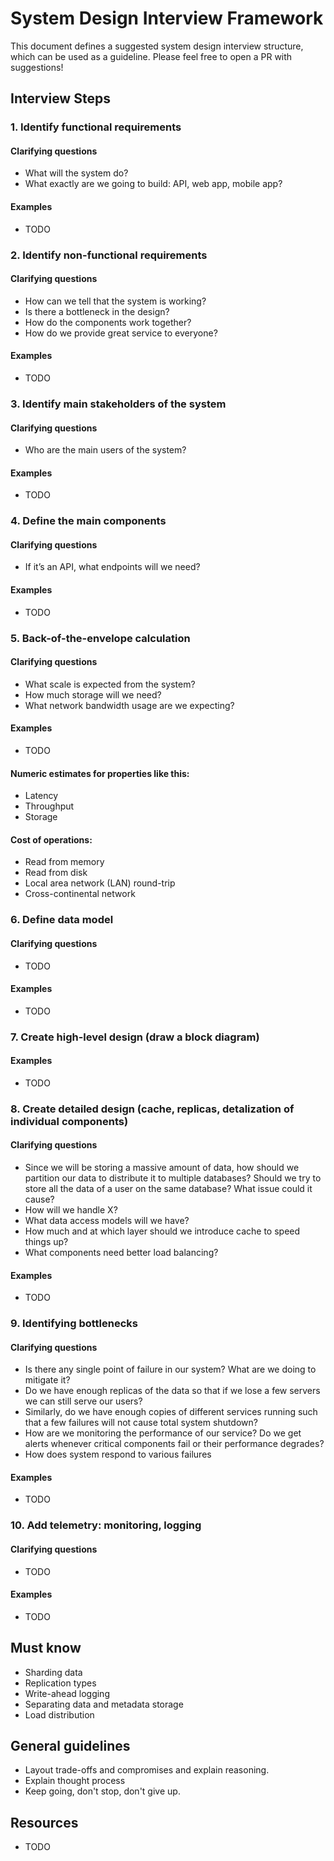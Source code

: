 # System Design Interview Framework

This document defines a suggested system design interview structure, which can be used as a guideline. Please feel free to open a PR with suggestions!

## Interview Steps

### 1. Identify functional requirements

#### Clarifying questions

* What will the system do?
* What exactly are we going to build: API, web app, mobile app?

#### Examples

* TODO

### 2. Identify non-functional requirements

#### Clarifying questions

* How can we tell that the system is working?
* Is there a bottleneck in the design?
* How do the components work together?
* How do we provide great service to everyone?

#### Examples

* TODO

### 3. Identify main stakeholders of the system

#### Clarifying questions

* Who are the main users of the system?

#### Examples

* TODO

### 4. Define the main components

#### Clarifying questions

* If it’s an API, what endpoints will we need?

#### Examples

* TODO

### 5. Back-of-the-envelope calculation

#### Clarifying questions

* What scale is expected from the system?
* How much storage will we need?
* What network bandwidth usage are we expecting?

#### Examples

* TODO


#### Numeric estimates for properties like this:

* Latency
* Throughput
* Storage

#### Cost of operations:

* Read from memory
* Read from disk
* Local area network (LAN) round-trip
* Cross-continental network


### 6. Define data model

#### Clarifying questions

* TODO

#### Examples

* TODO


### 7. Create high-level design (draw a block diagram)

#### Examples

* TODO

### 8. Create detailed design (cache, replicas, detalization of individual components)

#### Clarifying questions

* Since we will be storing a massive amount of data, how should we partition our data to distribute it to multiple databases? Should we try to store all the data of a user on the same database? What issue could it cause?
* How will we handle X?
* What data access models will we have?
* How much and at which layer should we introduce cache to speed things up?
* What components need better load balancing?

#### Examples

* TODO

### 9. Identifying bottlenecks

#### Clarifying questions

* Is there any single point of failure in our system? What are we doing to mitigate it?
* Do we have enough replicas of the data so that if we lose a few servers we can still serve our users?
* Similarly, do we have enough copies of different services running such that a few failures will not cause total system shutdown?
* How are we monitoring the performance of our service? Do we get alerts whenever critical components fail or their performance degrades?
* How does system respond to various failures

#### Examples

* TODO

### 10. Add telemetry: monitoring, logging

#### Clarifying questions

* TODO

#### Examples

* TODO

## Must know

* Sharding data
* Replication types
* Write-ahead logging
* Separating data and metadata storage
* Load distribution

## General guidelines

* Layout trade-offs and compromises and explain reasoning.
* Explain thought process
* Keep going, don't stop, don't give up.

## Resources

* TODO 
